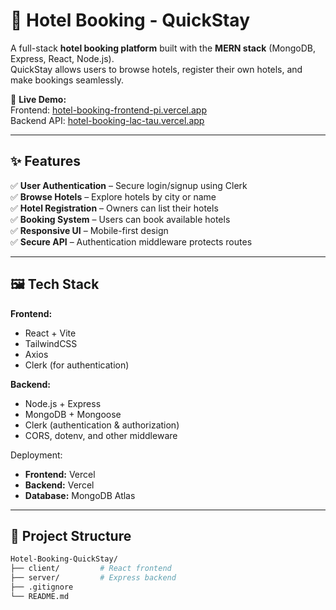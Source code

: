 # 🏨 Hotel Booking - QuickStay

A full-stack **hotel booking platform** built with the **MERN stack** (MongoDB, Express, React, Node.js).  
QuickStay allows users to browse hotels, register their own hotels, and make bookings seamlessly.  

🔗 **Live Demo:**  
Frontend: [hotel-booking-frontend-pi.vercel.app](https://hotel-booking-frontend-pi.vercel.app/)  
Backend API: [hotel-booking-lac-tau.vercel.app](https://hotel-booking-lac-tau.vercel.app/)

---

## ✨ Features

✅ **User Authentication** – Secure login/signup using Clerk  
✅ **Browse Hotels** – Explore hotels by city or name  
✅ **Hotel Registration** – Owners can list their hotels  
✅ **Booking System** – Users can book available hotels  
✅ **Responsive UI** – Mobile-first design  
✅ **Secure API** – Authentication middleware protects routes  

---

## 🖼️ Tech Stack

**Frontend:**  
- React + Vite  
- TailwindCSS  
- Axios  
- Clerk (for authentication)

**Backend:**  
- Node.js + Express  
- MongoDB + Mongoose  
- Clerk (authentication & authorization)  
- CORS, dotenv, and other middleware  

Deployment:  
- **Frontend:** Vercel  
- **Backend:** Vercel  
- **Database:** MongoDB Atlas  

---

## 📂 Project Structure

```bash
Hotel-Booking-QuickStay/
├── client/         # React frontend
├── server/         # Express backend
├── .gitignore
└── README.md
